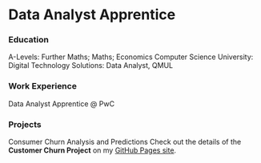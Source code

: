 # Data Analyst Apprentice

### Education 
A-Levels: Further Maths; Maths; Economics Computer Science 
University: Digital Technology Solutions: Data Analyst, QMUL 

### Work Experience
Data Analyst Apprentice @ PwC

### Projects
Consumer Churn Analysis and Predictions
Check out the details of the **Customer Churn Project** on my [GitHub Pages site](https://ayoubgutin.github.io/customer-churn/).
